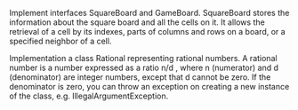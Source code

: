 Implement interfaces SquareBoard and GameBoard. 
SquareBoard stores the information about the square board and all the cells on it. 
It allows the retrieval of a cell by its indexes, parts of columns and rows on a board, 
or a specified neighbor of a cell.

Implementation a class Rational representing rational numbers. 
A rational number is a number expressed as a ratio n/d , where n (numerator) and d (denominator) are integer numbers, 
except that d cannot be zero. If the denominator is zero, 
you can throw an exception on creating a new instance of the class, e.g. IllegalArgumentException.



